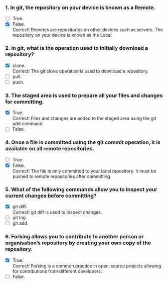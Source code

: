 ### 1. In git, the repository on your device is known as a Remote.

- [ ] True.
- [x] False. <br>
      Correct! Remotes are repositories on other devices such as servers. The repository on your device is known as the Local.

### 2. In git, what is the operation used to initially download a repository?

- [x] clone. <br>
      Correct! The git clone operation is used to download a repository.
- [ ] pull.
- [ ] push.

### 3. The staged area is used to prepare all your files and changes for committing.

- [x] True. <br>
      Correct! Files and changes are added to the staged area using the git add command.
- [ ] False.

### 4. Once a file is committed using the git commit operation, it is available on all remote repositories.

- [ ] True.
- [x] False. <br>
      Correct! The file is only committed to your local repository. It must be pushed to remote repositories after committing.

### 5. What of the following commands allow you to inspect your current changes before committing?

- [x] git diff. <br>
      Correct! git diff is used to inspect changes.
- [ ] git log.
- [ ] git add.

### 6. Forking allows you to contribute to another person or organisation’s repository by creating your own copy of the repository.

- [x] True. <br>
      Correct! Forking is a common practice in open-source projects allowing for contributions from different developers.
- [ ] False.
